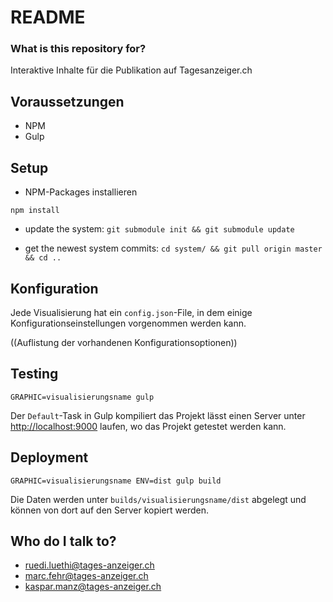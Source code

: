# README #

### What is this repository for? ###

Interaktive Inhalte für die Publikation auf Tagesanzeiger.ch

## Voraussetzungen

- NPM
- Gulp

## Setup ##

* NPM-Packages installieren

```
npm install
```

* update the system: `git submodule init && git submodule update`

* get the newest system commits: `cd system/ && git pull origin master && cd ..`

## Konfiguration

Jede Visualisierung hat ein `config.json`-File, in dem einige Konfigurationseinstellungen vorgenommen werden kann.

((Auflistung der vorhandenen Konfigurationsoptionen))

## Testing

```
GRAPHIC=visualisierungsname gulp
```

Der `Default`-Task in Gulp kompiliert das Projekt lässt einen Server unter <http://localhost:9000> laufen, wo das Projekt getestet werden kann.

## Deployment

```
GRAPHIC=visualisierungsname ENV=dist gulp build
```

Die Daten werden unter `builds/visualisierungsname/dist` abgelegt und können von dort auf den Server kopiert werden.


## Who do I talk to? ###

* ruedi.luethi@tages-anzeiger.ch
* marc.fehr@tages-anzeiger.ch
* kaspar.manz@tages-anzeiger.ch